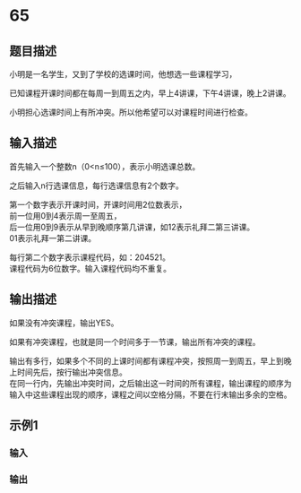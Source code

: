 # 65

## 题目描述

小明是一名学生，又到了学校的选课时间，他想选一些课程学习，

已知课程开课时间都在每周一到周五之内，早上4讲课，下午4讲课，晚上2讲课。

小明担心选课时间上有所冲突。所以他希望可以对课程时间进行检查。

## 输入描述

首先输入一个整数n（0<n≤100），表示小明选课总数。

之后输入n行选课信息，每行选课信息有2个数字。

第一个数字表示开课时间，开课时间用2位数表示，\
前一位用0到4表示周一至周五，\
后一位用0到9表示从早到晚顺序第几讲课，如12表示礼拜二第三讲课。\
01表示礼拜一第二讲课。

每行第二个数字表示课程代码，如：204521。\
课程代码为6位数字。输入课程代码均不重复。

## 输出描述

如果没有冲突课程，输出YES。

如果有冲突课程，也就是同一个时间多于一节课，输出所有冲突的课程。

输出有多行，如果多个不同的上课时间都有课程冲突，按照周一到周五，早上到晚上时间先后，按行输出冲突信息。\
在同一行内，先输出冲突时间，之后输出这一时间的所有课程，输出课程的顺序为输入中这些课程出现的顺序，课程之间以空格分隔，不要在行末输出多余的空格。

## 示例1

### 输入

### 输出
